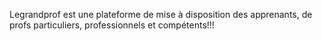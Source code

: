 Legrandprof est une plateforme de mise à disposition des apprenants,
de profs particuliers, professionnels et compétents!!!
